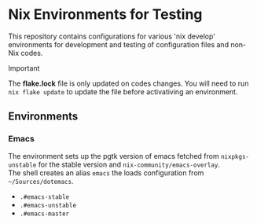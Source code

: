 # Nix Environments for Testing

This repository contains configurations for various 'nix develop' environments
for development and testing of configuration files and non-Nix codes.

> [!IMPORTANT]
> The **flake.lock** file is only updated on codes changes.  You will need to
> run `nix flake update` to update the file before activativing an environment.

## Environments

### Emacs

The environment sets up the pgtk version of emacs fetched from 
`nixpkgs-unstable` for the stable version and `nix-community/emacs-overlay`.  
The shell creates an alias `emacs` the loads configuration from
`~/Sources/dotemacs`.

  - `.#emacs-stable`
  - `.#emacs-unstable`
  - `.#emacs-master`


